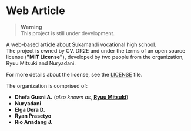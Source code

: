 # Web Article

> **Warning**  
> This project is still under development.

A web-based article about Sukamandi vocational high school.  
The project is owned by CV. DR2E and under the terms of an open source license (**"MIT License"**), developed by two people from the organization, Ryuu Mitsuki and Nuryadani.

For more details about the license, see the [LICENSE](./LICENSE) file.

The organization is comprised of:

- **Dhefa Gusni A.** (_also known as_, [**Ryuu Mitsuki**](https://github.com/mitsuki31))
- **Nuryadani**
- **Elga Dera D.**
- **Ryan Prasetyo**
- **Rio Anadang J.**
